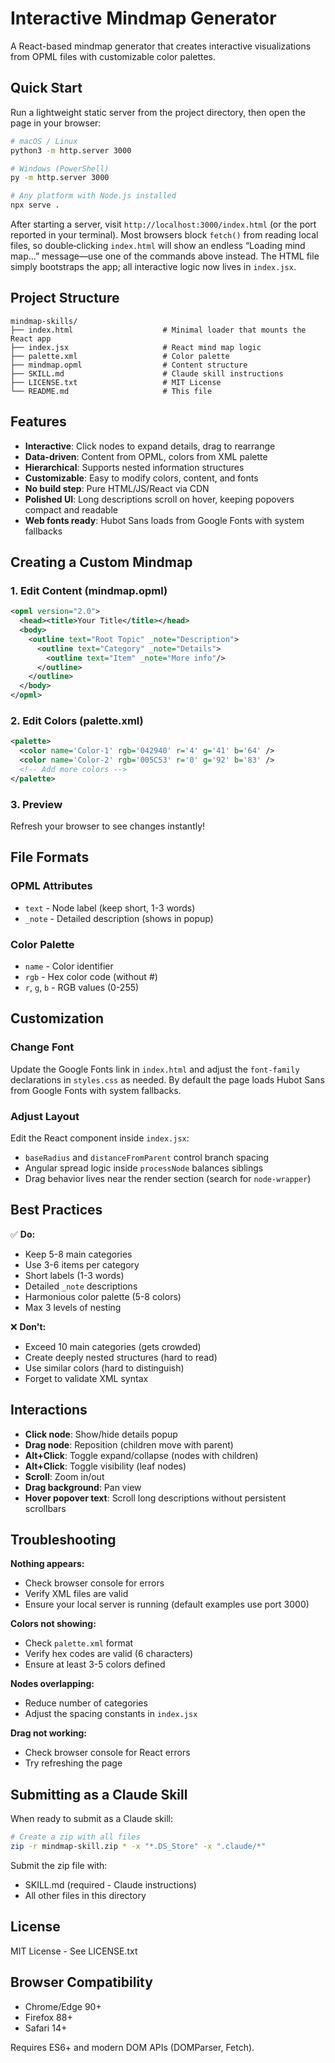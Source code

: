 # Interactive Mindmap Generator

A React-based mindmap generator that creates interactive visualizations from OPML files with customizable color palettes.

## Quick Start

Run a lightweight static server from the project directory, then open the page in your browser:

```bash
# macOS / Linux
python3 -m http.server 3000

# Windows (PowerShell)
py -m http.server 3000

# Any platform with Node.js installed
npx serve .
```

After starting a server, visit `http://localhost:3000/index.html` (or the port reported in your terminal). Most browsers block `fetch()` from reading local files, so double‑clicking `index.html` will show an endless “Loading mind map…” message—use one of the commands above instead.
The HTML file simply bootstraps the app; all interactive logic now lives in `index.jsx`.

## Project Structure

```
mindmap-skills/
├── index.html                    # Minimal loader that mounts the React app
├── index.jsx                     # React mind map logic
├── palette.xml                   # Color palette
├── mindmap.opml                  # Content structure
├── SKILL.md                      # Claude skill instructions
├── LICENSE.txt                   # MIT License
└── README.md                     # This file
```

## Features

- **Interactive**: Click nodes to expand details, drag to rearrange
- **Data-driven**: Content from OPML, colors from XML palette
- **Hierarchical**: Supports nested information structures
- **Customizable**: Easy to modify colors, content, and fonts
- **No build step**: Pure HTML/JS/React via CDN
- **Polished UI**: Long descriptions scroll on hover, keeping popovers compact and readable
- **Web fonts ready**: Hubot Sans loads from Google Fonts with system fallbacks

## Creating a Custom Mindmap

### 1. Edit Content (mindmap.opml)
```xml
<opml version="2.0">
  <head><title>Your Title</title></head>
  <body>
    <outline text="Root Topic" _note="Description">
      <outline text="Category" _note="Details">
        <outline text="Item" _note="More info"/>
      </outline>
    </outline>
  </body>
</opml>
```

### 2. Edit Colors (palette.xml)
```xml
<palette>
  <color name='Color-1' rgb='042940' r='4' g='41' b='64' />
  <color name='Color-2' rgb='005C53' r='0' g='92' b='83' />
  <!-- Add more colors -->
</palette>
```

### 3. Preview
Refresh your browser to see changes instantly!

## File Formats

### OPML Attributes
- `text` - Node label (keep short, 1-3 words)
- `_note` - Detailed description (shows in popup)

### Color Palette
- `name` - Color identifier
- `rgb` - Hex color code (without #)
- `r`, `g`, `b` - RGB values (0-255)

## Customization

### Change Font
Update the Google Fonts link in `index.html` and adjust the `font-family` declarations in `styles.css` as needed. By default the page loads Hubot Sans from Google Fonts with system fallbacks.

### Adjust Layout
Edit the React component inside `index.jsx`:
- `baseRadius` and `distanceFromParent` control branch spacing
- Angular spread logic inside `processNode` balances siblings
- Drag behavior lives near the render section (search for `node-wrapper`)

## Best Practices

✅ **Do:**
- Keep 5-8 main categories
- Use 3-6 items per category
- Short labels (1-3 words)
- Detailed `_note` descriptions
- Harmonious color palette (5-8 colors)
- Max 3 levels of nesting

❌ **Don't:**
- Exceed 10 main categories (gets crowded)
- Create deeply nested structures (hard to read)
- Use similar colors (hard to distinguish)
- Forget to validate XML syntax

## Interactions

- **Click node**: Show/hide details popup
- **Drag node**: Reposition (children move with parent)
- **Alt+Click**: Toggle expand/collapse (nodes with children)
- **Alt+Click**: Toggle visibility (leaf nodes)
- **Scroll**: Zoom in/out
- **Drag background**: Pan view
- **Hover popover text**: Scroll long descriptions without persistent scrollbars

## Troubleshooting

**Nothing appears:**
- Check browser console for errors
- Verify XML files are valid
- Ensure your local server is running (default examples use port 3000)

**Colors not showing:**
- Check `palette.xml` format
- Verify hex codes are valid (6 characters)
- Ensure at least 3-5 colors defined

**Nodes overlapping:**
- Reduce number of categories
- Adjust the spacing constants in `index.jsx`

**Drag not working:**
- Check browser console for React errors
- Try refreshing the page

## Submitting as a Claude Skill

When ready to submit as a Claude skill:

```bash
# Create a zip with all files
zip -r mindmap-skill.zip * -x "*.DS_Store" -x ".claude/*"
```

Submit the zip file with:
- SKILL.md (required - Claude instructions)
- All other files in this directory

## License

MIT License - See LICENSE.txt

## Browser Compatibility

- Chrome/Edge 90+
- Firefox 88+
- Safari 14+

Requires ES6+ and modern DOM APIs (DOMParser, Fetch).
